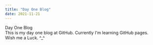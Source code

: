 ```yaml
---
title: "Day One Blog"
date: 2021-11-21
---
```


Day One Blog  
This is my day one blog at GitHub.
Currently I'm learning GitHub pages. 
Wish me a Luck. ^_^ 

